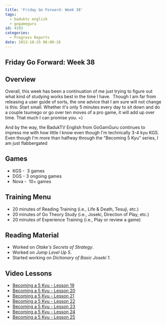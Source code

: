 ```yaml
---
title: 'Friday Go Forward: Week 38'
tags:
  - baduktv english
  - gogameguru
id: 4193
categories:
  - Progress Reports
date: 2013-10-25 06:00:18
---
```


## Friday Go Forward: Week 38

## Overview

Overall, this week has been a continuation of me just trying to figure out what kind of studying works best in the time I have.  Though I am far from releasing a user guide of sorts, the one advice that I am sure will not change is this: Start small. Whether it's only 5 minutes every day to sit down and do a couple tsumego or go over ten moves of a pro game, it will add up over time. That much I can promise you. =)

And by the way, the BadukTV English from GoGamGuru continues to impress me with how little I know even though I'm technically 3-4 kyu KGS. Even though I'm more than halfway through the "Becoming 5 Kyu" series, I am just flabbergated

## Games

*   KGS -  3 games
*   DGS - 3 ongoing games
*   Nova -  10+ games

## Training Menu

*   20 minutes of Reading Training (i.e., Life &amp; Death, Tesuji, etc.)
*   20 minutes of Go Theory Study (i.e., Joseki, Direction of Play, etc.)
*   20 minutes of Experience Training (i.e., Play or review a game)

## Reading Material

*   Worked on _Otake's Secrets of Strategy_.
*   Worked on _Jump Level Up 5_.
*   Started working on _Dictionary of Basic Joseki 1_.

## Video Lessons

*   [Becoming a 5 Kyu - Lesson 19](http://gogameguru.com/baduk-tv-videos/baduk-tv-english-becoming-5-kyu-lesson-19/)
*   [Becoming a 5 Kyu - Lesson 20](http://gogameguru.com/baduk-tv-videos/baduk-tv-english-becoming-5-kyu-lesson-20/)
*   [Becoming a 5 Kyu - Lesson 21](http://gogameguru.com/baduk-tv-videos/baduk-tv-english-becoming-5-kyu-lesson-21/)
*   [Becoming a 5 Kyu - Lesson 22](http://gogameguru.com/baduk-tv-videos/baduk-tv-english-becoming-5-kyu-lesson-22/)
*   [Becoming a 5 Kyu - Lesson 23](http://gogameguru.com/baduk-tv-videos/baduk-tv-english-becoming-5-kyu-lesson-23/)
*   [Becoming a 5 Kyu - Lesson 24](http://gogameguru.com/baduk-tv-videos/baduk-tv-english-becoming-5-kyu-lesson-24/)
*   [Becoming a 5 Kyu - Lesson 25](http://gogameguru.com/baduk-tv-videos/baduk-tv-english-becoming-5-kyu-lesson-25/)